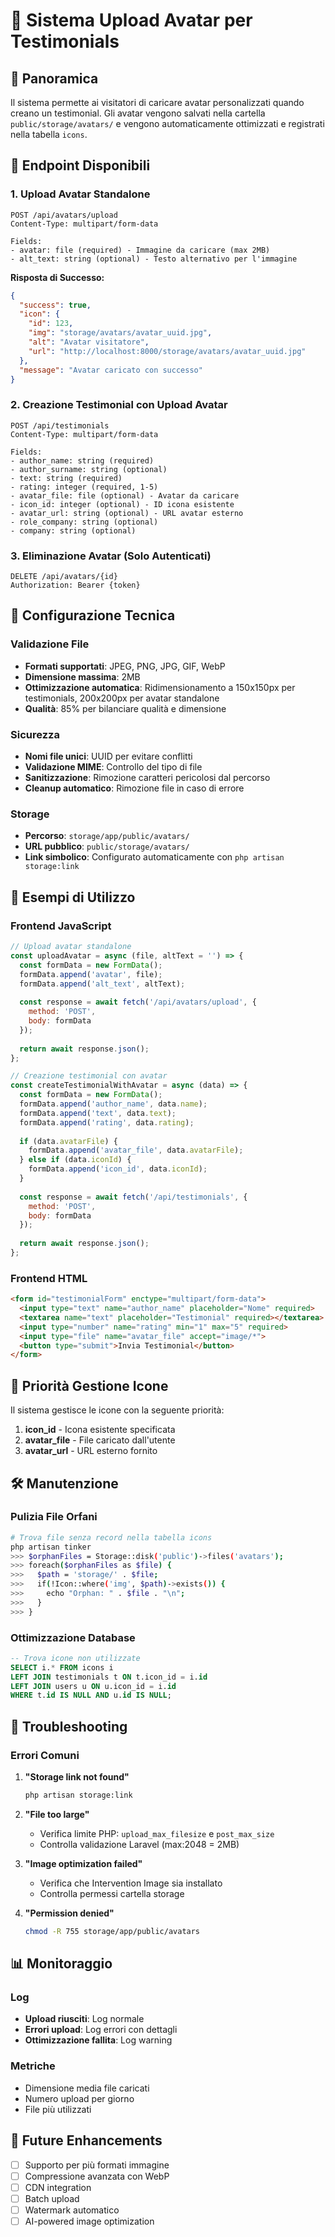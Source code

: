 # 📸 Sistema Upload Avatar per Testimonials

## 🎯 Panoramica

Il sistema permette ai visitatori di caricare avatar personalizzati quando creano un testimonial. Gli avatar vengono salvati nella cartella `public/storage/avatars/` e vengono automaticamente ottimizzati e registrati nella tabella `icons`.

## 🚀 Endpoint Disponibili

### 1. Upload Avatar Standalone
```http
POST /api/avatars/upload
Content-Type: multipart/form-data

Fields:
- avatar: file (required) - Immagine da caricare (max 2MB)
- alt_text: string (optional) - Testo alternativo per l'immagine
```

**Risposta di Successo:**
```json
{
  "success": true,
  "icon": {
    "id": 123,
    "img": "storage/avatars/avatar_uuid.jpg",
    "alt": "Avatar visitatore",
    "url": "http://localhost:8000/storage/avatars/avatar_uuid.jpg"
  },
  "message": "Avatar caricato con successo"
}
```

### 2. Creazione Testimonial con Upload Avatar
```http
POST /api/testimonials
Content-Type: multipart/form-data

Fields:
- author_name: string (required)
- author_surname: string (optional)
- text: string (required)
- rating: integer (required, 1-5)
- avatar_file: file (optional) - Avatar da caricare
- icon_id: integer (optional) - ID icona esistente
- avatar_url: string (optional) - URL avatar esterno
- role_company: string (optional)
- company: string (optional)
```

### 3. Eliminazione Avatar (Solo Autenticati)
```http
DELETE /api/avatars/{id}
Authorization: Bearer {token}
```

## 🔧 Configurazione Tecnica

### Validazione File
- **Formati supportati**: JPEG, PNG, JPG, GIF, WebP
- **Dimensione massima**: 2MB
- **Ottimizzazione automatica**: Ridimensionamento a 150x150px per testimonials, 200x200px per avatar standalone
- **Qualità**: 85% per bilanciare qualità e dimensione

### Sicurezza
- **Nomi file unici**: UUID per evitare conflitti
- **Validazione MIME**: Controllo del tipo di file
- **Sanitizzazione**: Rimozione caratteri pericolosi dal percorso
- **Cleanup automatico**: Rimozione file in caso di errore

### Storage
- **Percorso**: `storage/app/public/avatars/`
- **URL pubblico**: `public/storage/avatars/`
- **Link simbolico**: Configurato automaticamente con `php artisan storage:link`

## 📝 Esempi di Utilizzo

### Frontend JavaScript
```javascript
// Upload avatar standalone
const uploadAvatar = async (file, altText = '') => {
  const formData = new FormData();
  formData.append('avatar', file);
  formData.append('alt_text', altText);
  
  const response = await fetch('/api/avatars/upload', {
    method: 'POST',
    body: formData
  });
  
  return await response.json();
};

// Creazione testimonial con avatar
const createTestimonialWithAvatar = async (data) => {
  const formData = new FormData();
  formData.append('author_name', data.name);
  formData.append('text', data.text);
  formData.append('rating', data.rating);
  
  if (data.avatarFile) {
    formData.append('avatar_file', data.avatarFile);
  } else if (data.iconId) {
    formData.append('icon_id', data.iconId);
  }
  
  const response = await fetch('/api/testimonials', {
    method: 'POST',
    body: formData
  });
  
  return await response.json();
};
```

### Frontend HTML
```html
<form id="testimonialForm" enctype="multipart/form-data">
  <input type="text" name="author_name" placeholder="Nome" required>
  <textarea name="text" placeholder="Testimonial" required></textarea>
  <input type="number" name="rating" min="1" max="5" required>
  <input type="file" name="avatar_file" accept="image/*">
  <button type="submit">Invia Testimonial</button>
</form>
```

## 🔄 Priorità Gestione Icone

Il sistema gestisce le icone con la seguente priorità:

1. **icon_id** - Icona esistente specificata
2. **avatar_file** - File caricato dall'utente
3. **avatar_url** - URL esterno fornito

## 🛠️ Manutenzione

### Pulizia File Orfani
```bash
# Trova file senza record nella tabella icons
php artisan tinker
>>> $orphanFiles = Storage::disk('public')->files('avatars');
>>> foreach($orphanFiles as $file) {
>>>   $path = 'storage/' . $file;
>>>   if(!Icon::where('img', $path)->exists()) {
>>>     echo "Orphan: " . $file . "\n";
>>>   }
>>> }
```

### Ottimizzazione Database
```sql
-- Trova icone non utilizzate
SELECT i.* FROM icons i 
LEFT JOIN testimonials t ON t.icon_id = i.id 
LEFT JOIN users u ON u.icon_id = i.id 
WHERE t.id IS NULL AND u.id IS NULL;
```

## 🚨 Troubleshooting

### Errori Comuni

1. **"Storage link not found"**
   ```bash
   php artisan storage:link
   ```

2. **"File too large"**
   - Verifica limite PHP: `upload_max_filesize` e `post_max_size`
   - Controlla validazione Laravel (max:2048 = 2MB)

3. **"Image optimization failed"**
   - Verifica che Intervention Image sia installato
   - Controlla permessi cartella storage

4. **"Permission denied"**
   ```bash
   chmod -R 755 storage/app/public/avatars
   ```

## 📊 Monitoraggio

### Log
- **Upload riusciti**: Log normale
- **Errori upload**: Log errori con dettagli
- **Ottimizzazione fallita**: Log warning

### Metriche
- Dimensione media file caricati
- Numero upload per giorno
- File più utilizzati

## 🔮 Future Enhancements

- [ ] Supporto per più formati immagine
- [ ] Compressione avanzata con WebP
- [ ] CDN integration
- [ ] Batch upload
- [ ] Watermark automatico
- [ ] AI-powered image optimization
